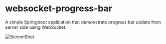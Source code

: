 # websocket-progress-bar

A simple Springboot application that demonstrate progress bar update from server side using WebSocket.

![ScreenShot](https://raw.github.com/johnpili/websocket-progress-bar/master/websocket-progress-bar-demo.gif)
